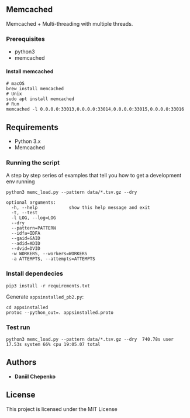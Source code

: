 ## Memcached 
Memcached + Multi-threading with multiple threads.



### Prerequisites

- python3
- memcached

#### Install memcached
```
# macOS
brew install memcached
# Unix
sudo apt install memcached
# Run
memcached -l 0.0.0.0:33013,0.0.0.0:33014,0.0.0.0:33015,0.0.0.0:33016
```

## Requirements
- Python 3.x
- Memcached


### Running the script

A step by step series of examples that tell you how to get a development env running

```
python3 memc_load.py --pattern data/*.tsv.gz --dry 

optional arguments:
  -h, --help            show this help message and exit
  -t, --test            
  -l LOG, --log=LOG     
  --dry                 
  --pattern=PATTERN     
  --idfa=IDFA           
  --gaid=GAID           
  --adid=ADID           
  --dvid=DVID           
  -w WORKERS, --workers=WORKERS
  -a ATTEMPTS, --attempts=ATTEMPTS

```

### Install dependecies

```
pip3 install -r requirements.txt
```

Generate `appsinstalled_pb2.py`:

```
cd appsinstalled
protoc --python_out=. appsinstalled.proto
```

### Test run

`python3 memc_load.py --pattern data/*.tsv.gz --dry  740.78s user 17.53s system 66% cpu 19:05.07 total`

## Authors

* **Daniil Chepenko** 

## License

This project is licensed under the MIT License
